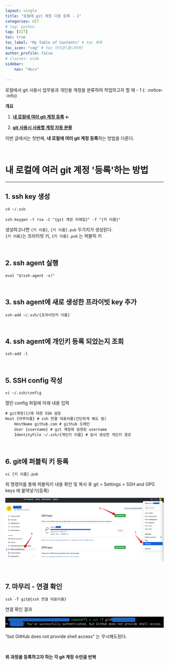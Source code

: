 ```yaml
---
layout: single
title: "로컬에 git 계정 다중 등록 - 1"
categories: GIT
# tag: python
tag: [GIT]
toc: true
toc_label: "My Table of Contents" # toc 제목
toc_icon: "cog" # toc 아이콘(톱니바퀴)
author_profile: false
# classes: wide
sidebar:
    nav: "docs"

---
```


로컬에서 git 사용시 업무용과 개인용 계정을 분류하여 작업하고자 할 때 - 1
{: .notice--info}

**개요**

1. **<u>내 로컬에 여러 git 계정 등록</u> ←**

2. **[git 사용시 사용할 계정 자동 분류](../git-multiple-account-2/)**

이번 글에서는 첫번째, **내 로컬에 여러 git 계정 등록**하는 방법을 다룬다.

<br>

# 내 로컬에 여러 git 계정 '등록'하는 방법

---



## 1. ssh key 생성

```shell
cd ~/.ssh

ssh-keygen -t rsa -C "{git 계정 이메일}" -f "{키 이름}"
```

생성하고나면 `{키 이름}`, `{키 이름}.pub` 두가지가 생성된다.  
 `{키 이름}`는 프라이빗 키, `{키 이름}.pub` 는 퍼블릭 키

<br>

## 2. ssh agent 실행

```shell
eval "$(ssh-agent -s)"
```

<br>

## 3. ssh agent에 새로 생성한 프라이빗 key 추가

```shell
ssh-add ~/.ssh/{프라이빗키 이름}
```

<br>

## 4. ssh agent에 개인키 등록 되었는지 조회

```shell
ssh-add -l
```

<br>

## 5. SSH config 작성

```shell
vi ~/.ssh/config
```

열린 config 파일에 아래 내용 입력

```shell
# git계정(1)에 대한 SSH 설정
Host {아무이름} # ssh 연결 대표이름(간단하게 해도 됨)
    HostName github.com # github 도메인
    User {username} # git 계정에 설정된 username
    IdentityFile ~/.ssh/{개인키 이름} # 앞서 생성한 개인키 경로
```

<br>

## 6. git에 퍼블릭 키 등록

```shell
vi {키 이름}.pub
```

위 명령어를 통해 퍼블릭키 내용 확인 및 복사 후  git > Settings > SSH and GPG keys 에 붙여넣기(등록)

![image-20220820001049182](../../images/2022-08-19-git-multiple-account/image-20220820001049182.png)

<br>

## 7. 마무리 - 연결 확인

```shell
ssh -T git@{ssh 연결 대표이름}
```

연결 확인 결과

![image-20220821165944307](../../images/2022-08-19-git-multiple-account/image-20220821165944307.png)

"but GitHub does not provide shell access" 는 무시해도된다.

<br>

**위 과정을 등록하고자 하는 각 git 계정 수만큼 반복**